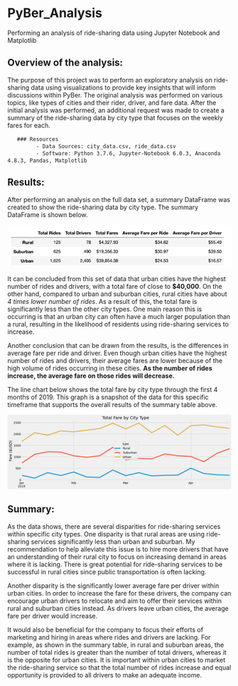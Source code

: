 # PyBer_Analysis
Performing an analysis of ride-sharing data using Jupyter Notebook and Matplotlib

## Overview of the analysis:
The purpose of this project was to perform an exploratory analysis on ride-sharing data using visualizations to provide key insights that will inform discussions within PyBer. The original analysis was performed on various topics, like types of cities and their rider, driver, and fare data. After the initial analysis was performed, an additional request was made to create a summary of the ride-sharing data by city type that focuses on the weekly fares for each. 

       ### Resources
             - Data Sources: city_data.csv, ride_data.csv
             - Software: Python 3.7.6, Jupyter-Notebook 6.0.3, Anaconda 4.8.3, Pandas, Matplotlib

## Results: 
After performing an analysis on the full data set, a summary DataFrame was created to show the ride-sharing data by city type. The summary DataFrame is shown below. 

![alt text](https://github.com/coconnell022/PyBer_Analysis/blob/main/Images/Summary%20DataFrame.png?raw=true)

It can be concluded from this set of data that urban cities have the highest number of rides and drivers, with a total fare of close to **$40,000**. On the other hand, compared to urban and suburban cities, rural cities have about *4 times lower number of rides*. As a result of this, the total fare is significantly less than the other city types. One main reason this is occurring is that an urban city can often have a much larger population than a rural, resulting in the likelihood of residents using ride-sharing services to increase. 

Another conclusion that can be drawn from the results, is the differences in average fare per ride and driver. Even though urban cities have the highest number of rides and drivers, their average fares are lower because of the high volume of rides occurring in these cities. **As the number of rides increase, the average fare on those rides will decrease.**

The line chart below shows the total fare by city type through the first 4 months of 2019. This graph is a snapshot of the data for this specific timeframe that supports the overall results of the  summary table above. 

![alt text](https://github.com/coconnell022/PyBer_Analysis/blob/main/analysis/PyBer_fare_summary.png?raw=true)

## Summary:

As the data shows, there are several disparities for ride-sharing services within specific city types. One disparity is that rural areas are using ride-sharing services significantly less than urban and suburban. My recommendation to help alleviate this issue is to hire more drivers that have an understanding of their rural city to focus on increasing demand in areas where it is lacking. There is great potential for ride-sharing services to be successful in rural cities since public transportation is often lacking. 

Another disparity is the significantly lower average fare per driver within urban cities. In order to increase the fare for these drivers, the company can encourage urban drivers to relocate and aim to offer their services within rural and suburban cities instead. As drivers leave urban cities, the average fare per driver would increase. 

It would also be beneficial for the company to focus their efforts of marketing and hiring in areas where rides and drivers are lacking. For example, as shown in the summary table, in rural and suburban areas, the number of total rides is greater than the number of total drivers, whereas it is the opposite for urban cities. It is important within urban cities to market the ride-sharing service so that the total number of rides increase and equal opportunity is provided to all drivers to make an adequate income. 






